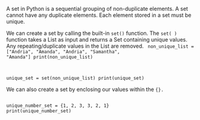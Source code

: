 A set in Python is a sequential grouping of non-duplicate elements. A set cannot have any duplicate elements. 
Each element stored in a set must be unique.

We can create a set by calling the built-in `set()` function.
The `set( )` function takes a List as input and returns a Set containing unique values. Any repeating/duplicate values in the List are removed.
<codeblock language="python" type="lesson">
<code>
non_unique_list = ["Andria", "Amanda", "Andria", "Samantha", "Amanda"]
print(non_unique_list)

unique_set = set(non_unique_list)
print(unique_set)
</code>
</codeblock>

We can also create a set by enclosing our values within the `{}.`

<codeblock language="python" type="lesson">
<code>
unique_number_set = {1, 2, 3, 3, 2, 1}
print(unique_number_set)
</code>
</codeblock>